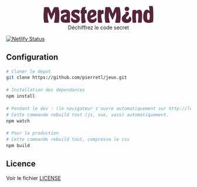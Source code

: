 <div style="text-align:center">
    <img src="src/logo.svg" alt="Masterm¿nd" width="300"/>
    <br/>
    Déchiffrez le code secret
    <br/>
</div>


[![Netlify Status](https://api.netlify.com/api/v1/badges/52004e4e-c04a-4ab9-84a3-9555c3553dca/deploy-status)](https://app.netlify.com/sites/jeux/deploys)


## Configuration


```bash
# Cloner le dépot
git clone https://github.com/pierretl/jeux.git

# Installation des dépendances
npm install

# Pendant le dev : (le navigateur s'ouvre automatiquement sur http://localhost:3000)
# Cette commande rebuild tout (js, vue, sass) automatiquement.
npm watch

# Pour la production
# Cette commande rebuild tout, compresse le css 
npm build
```

## Licence

Voir le fichier [LICENSE](LICENSE)
